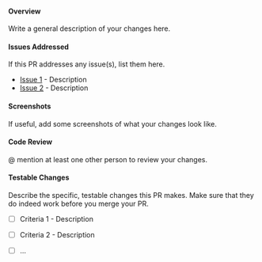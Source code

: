 #### Overview

Write a general description of your changes here. 

#### Issues Addressed
If this PR addresses any issue(s), list them here. 
 - [Issue 1]() - Description
 - [Issue 2]() - Description

#### Screenshots
If useful, add some screenshots of what your changes look like. 

#### Code Review
@ mention at least one other person to review your changes. 

#### Testable Changes
Describe the specific, testable changes this PR makes. Make sure that they do indeed work before you merge your PR. 
 - [ ] Criteria 1 - Description
 - [ ] Criteria 2 - Description
 - [ ] ...


